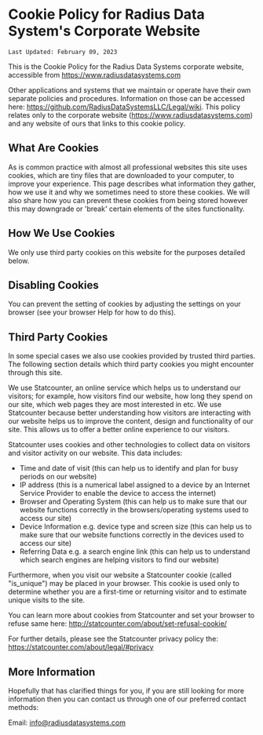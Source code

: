 <h1 id="cookie-policy-for-radius-data-system-s-corporate-website">Cookie Policy for Radius Data System&#39;s Corporate Website</h1>
<p><code>Last Updated: February 09, 2023</code></p>
<p>This is the Cookie Policy for the Radius Data Systems corporate website, accessible from <a href="https://www.radiusdatasystems.com">https://www.radiusdatasystems.com</a></p>
<p>Other applications and systems that we maintain or operate have their own separate policies and procedures. Information on those can be accessed here: <a href="https://github.com/RadiusDataSystemsLLC/Legal/wiki">https://github.com/RadiusDataSystemsLLC/Legal/wiki</a>. This policy relates only to the corporate website (<a href="https://www.radiusdatasystems.com">https://www.radiusdatasystems.com</a>) and any website of ours that links to this cookie policy.</p>
<h2 id="what-are-cookies">What Are Cookies</h2>
<p>As is common practice with almost all professional websites this site uses cookies, which are tiny files that are downloaded to your computer, to improve your experience. This page describes what information they gather, how we use it and why we sometimes need to store these cookies. We will also share how you can prevent these cookies from being stored however this may downgrade or &#39;break&#39; certain elements of the sites functionality.</p>
<h2 id="how-we-use-cookies">How We Use Cookies</h2>
<p>We only use third party cookies on this website for the purposes detailed below.</p>
<h2 id="disabling-cookies">Disabling Cookies</h2>
<p>You can prevent the setting of cookies by adjusting the settings on your browser (see your browser Help for how to do this).</p>
<h2 id="third-party-cookies">Third Party Cookies</h2>
<p>In some special cases we also use cookies provided by trusted third parties. The following section details which third party cookies you might encounter through this site.</p>
<p>We use Statcounter, an online service which helps us to understand our visitors; for example, how visitors find our website, how long they spend on our site, which web pages they are most interested in etc. We use Statcounter because better understanding how visitors are interacting with our website helps us to improve the content, design and functionality of our site. This allows us to offer a better online experience to our visitors.</p>
<p>Statcounter uses cookies and other technologies to collect data on visitors and visitor activity on our website. This data includes:</p>
<ul>
<li>Time and date of visit (this can help us to identify and plan for busy periods on our website)</li>
<li>IP address (this is a numerical label assigned to a device by an Internet Service Provider to enable the device to access the internet)</li>
<li>Browser and Operating System (this can help us to make sure that our website functions correctly in the browsers/operating systems used to access our site)</li>
<li>Device Information e.g. device type and screen size (this can help us to make sure that our website functions correctly in the devices used to access our site)</li>
<li>Referring Data e.g. a search engine link (this can help us to understand which search engines are helping visitors to find our website)</li>
</ul>
<p>Furthermore, when you visit our website a Statcounter cookie (called &quot;is_unique&quot;) may be placed in your browser. This cookie is used only to determine whether you are a first-time or returning visitor and to estimate unique visits to the site.</p>
<p>You can learn more about cookies from Statcounter and set your browser to refuse same here:
<a href="http://statcounter.com/about/set-refusal-cookie/">http://statcounter.com/about/set-refusal-cookie/</a></p>
<p>For further details, please see the Statcounter privacy policy the:
<a href="https://statcounter.com/about/legal/#privacy">https://statcounter.com/about/legal/#privacy</a></p>
<h2 id="more-information">More Information</h2>
<p>Hopefully that has clarified things for you, if you are still looking for more information then you can contact us through one of our preferred contact methods:</p>
<p>Email: <a href="mailto:info@radiusdatasystems.com">info@radiusdatasystems.com</a></p>
